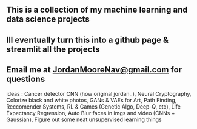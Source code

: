 ## This is a collection of my machine learning and data science projects
## Ill eventually turn this into a github page & streamlit all the projects
## Email me at JordanMooreNav@gmail.com for questions

ideas : Cancer detector CNN (how original jordan..), Neural Cryptography, Colorize black and white photos, GANs & VAEs for Art, Path Finding, Reccomender Systems, RL & Games (Genetic Algo, Deep-Q, etc), Life Expectancy Regression, Auto Blur faces in imgs and video (CNNs + Gaussian), Figure out some neat unsupervised learning things
